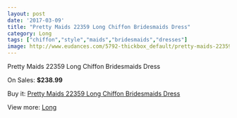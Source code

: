 ```yaml
---
layout: post
date: '2017-03-09'
title: "Pretty Maids 22359 Long Chiffon Bridesmaids Dress"
category: Long
tags: ["chiffon","style","maids","bridesmaids","dresses"]
image: http://www.eudances.com/5792-thickbox_default/pretty-maids-22359-long-chiffon-bridesmaids-dress.jpg
---
```

Pretty Maids 22359 Long Chiffon Bridesmaids Dress

On Sales: **$238.99**
<a href="https://www.eudances.com/en/long/2027-pretty-maids-22359-long-chiffon-bridesmaids-dress.html"><amp-img layout="responsive" width="600" height="600" src="//www.eudances.com/5792-thickbox_default/pretty-maids-22359-long-chiffon-bridesmaids-dress.jpg" alt="Pretty Maids 22359 Long Chiffon Bridesmaids Dress 0" /></a>
<a href="https://www.eudances.com/en/long/2027-pretty-maids-22359-long-chiffon-bridesmaids-dress.html"><amp-img layout="responsive" width="600" height="600" src="//www.eudances.com/5793-thickbox_default/pretty-maids-22359-long-chiffon-bridesmaids-dress.jpg" alt="Pretty Maids 22359 Long Chiffon Bridesmaids Dress 1" /></a>

Buy it: [Pretty Maids 22359 Long Chiffon Bridesmaids Dress](https://www.eudances.com/en/long/2027-pretty-maids-22359-long-chiffon-bridesmaids-dress.html "Pretty Maids 22359 Long Chiffon Bridesmaids Dress")

View more: [Long](https://www.eudances.com/en/21-long "Long")